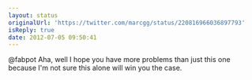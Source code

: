 ```yaml
---
layout: status
originalUrl: 'https://twitter.com/marcgg/status/220816966036897793'
isReply: true
date: 2012-07-05 09:50:41
---
```


@fabpot Aha, well I hope you have more problems than just this one because I'm not sure this alone will win you the case.
